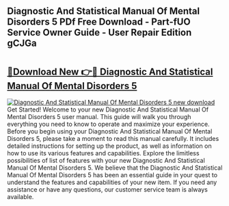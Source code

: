 ## Diagnostic And Statistical Manual Of Mental Disorders 5 PDf Free Download - Part-fUO Service Owner Guide - User Repair Edition gCJGa

# <h2><a href="http://bc21582.oget.top/?id=Diagnostic+And+Statistical+Manual+Of+Mental+Disorders+5">🔗Download New 👉🔴 Diagnostic And Statistical Manual Of Mental Disorders 5</a></h2>

[![Diagnostic And Statistical Manual Of Mental Disorders 5 new download](https://i.imgur.com/5g1atiW.png)](http://bc21582.oget.top/?id=Diagnostic+And+Statistical+Manual+Of+Mental+Disorders+5)
Get Started! Welcome to your new Diagnostic And Statistical Manual Of Mental Disorders 5 user manual. This guide will walk you through everything you need to know to operate and maximize your experience. Before you begin using your Diagnostic And Statistical Manual Of Mental Disorders 5, please take a moment to read this manual carefully. It includes detailed instructions for setting up the product, as well as information on how to use its various features and capabilities. Explore the limitless possibilities of list of features with your new Diagnostic And Statistical Manual Of Mental Disorders 5. We believe that the Diagnostic And Statistical Manual Of Mental Disorders 5 has been an essential guide in your quest to understand the features and capabilities of your new item. If you need any assistance or have any questions, our customer service team is always available.
